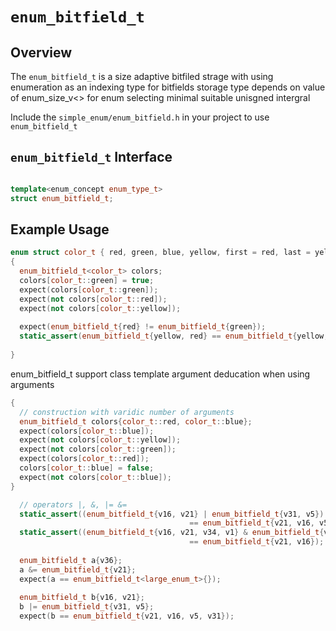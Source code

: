 # `enum_bitfield_t`

## Overview

The `enum_bitfield_t` is a size adaptive bitfiled strage with using enumeration as an indexing type for bitfields
storage type depends on value of enum_size_v<> for enum selecting minimal suitable unisgned intergral

Include the `simple_enum/enum_bitfield.h` in your project to use `enum_bitfield_t`

## `enum_bitfield_t` Interface


```cpp

template<enum_concept enum_type_t>
struct enum_bitfield_t;

```

## Example Usage

```cpp
enum struct color_t { red, green, blue, yellow, first = red, last = yellow };
{
  enum_bitfield_t<color_t> colors;
  colors[color_t::green] = true;
  expect(colors[color_t::green]);
  expect(not colors[color_t::red]);
  expect(not colors[color_t::yellow]);
  
  expect(enum_bitfield_t{red} != enum_bitfield_t{green});
  static_assert(enum_bitfield_t{yellow, red} == enum_bitfield_t{yellow, red});
  
}
```
enum_bitfield_t support class template argument deducation when using arguments
```cpp
{
  // construction with varidic number of arguments
  enum_bitfield_t colors{color_t::red, color_t::blue};
  expect(colors[color_t::blue]);
  expect(not colors[color_t::yellow]);
  expect(not colors[color_t::green]);
  expect(colors[color_t::red]);
  colors[color_t::blue] = false;
  expect(not colors[color_t::blue]);
}
```

```cpp
  // operators |, &, |= &=
  static_assert((enum_bitfield_t{v16, v21} | enum_bitfield_t{v31, v5}) 
                                        == enum_bitfield_t{v21, v16, v5, v31});
  static_assert((enum_bitfield_t{v16, v21, v34, v1} & enum_bitfield_t{v16, v21, v5})
                                        == enum_bitfield_t{v21, v16});
  
  enum_bitfield_t a{v36};
  a &= enum_bitfield_t{v21};
  expect(a == enum_bitfield_t<large_enum_t>{});
  
  enum_bitfield_t b{v16, v21};
  b |= enum_bitfield_t{v31, v5};
  expect(b == enum_bitfield_t{v21, v16, v5, v31});
```

